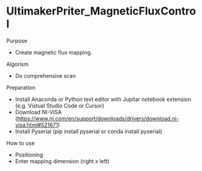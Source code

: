 # UltimakerPriter_MagneticFluxControl

Purpose
- Create magnetic flux mapping.

Algorism
- Do comprehensive scan

Preparation
- Install Anaconda or Python text editor with Jupitar notebook extension (e.g. Vistual Studio Code or Cursor)
- Download NI-VISA (https://www.ni.com/en/support/downloads/drivers/download.ni-visa.html#521671)
- Install Pyserial (pip install pyserial or conda install pyserial)

How to use
- Positioning
- Enter mapping dimension (right x left)
